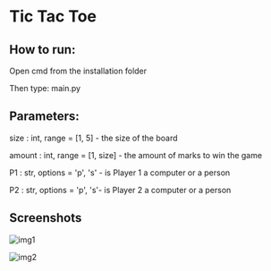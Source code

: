 # Tic Tac Toe

## How to run: 
Open cmd from the installation folder

Then type: main.py <size> <amount> <P1> <P2>

## Parameters:
size : int, range = [1, 5] - the size of the board

amount : int, range = [1, size] - the amount of marks to win the game

P1 : str, options = 'p', 's' - is Player 1 a computer or a person

P2 : str, options = 'p', 's'- is Player 2 a computer or a person

## Screenshots

![img1](https://github.com/antonkhmv/TicTacToe/tree/master/img/1.png)

![img2](https://github.com/antonkhmv/TicTacToe/tree/master/img/2.png)

